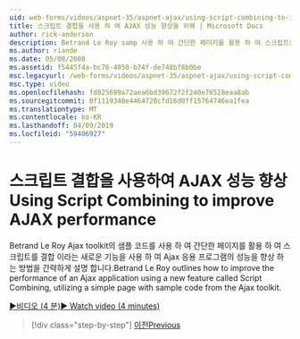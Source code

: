 ```yaml
---
uid: web-forms/videos/aspnet-35/aspnet-ajax/using-script-combining-to-improve-ajax-performance
title: 스크립트 결합을 사용 하 여 AJAX 성능 향상을 위해 | Microsoft Docs
author: rick-anderson
description: Betrand Le Roy samp 사용 하 여 간단한 페이지를 활용 하 여 스크립트를 결합 이라는 새로운 기능을 사용 하 여 Ajax 응용 프로그램의 성능을 향상 시키는 방법에 간략하게 설명 하는 중...
ms.author: riande
ms.date: 05/08/2008
ms.assetid: f5445f4a-bc78-4950-b74f-de748bf8b0be
msc.legacyurl: /web-forms/videos/aspnet-35/aspnet-ajax/using-script-combining-to-improve-ajax-performance
msc.type: video
ms.openlocfilehash: fd025699a72aea6bd39672f2f240e76528eaa8ab
ms.sourcegitcommit: 0f1119340e4464720cfd16d0ff15764746ea1fea
ms.translationtype: MT
ms.contentlocale: ko-KR
ms.lasthandoff: 04/09/2019
ms.locfileid: "59406927"
---
```

# <a name="using-script-combining-to-improve-ajax-performance"></a><span data-ttu-id="b2576-103">스크립트 결합을 사용하여 AJAX 성능 향상</span><span class="sxs-lookup"><span data-stu-id="b2576-103">Using Script Combining to improve AJAX performance</span></span>

<span data-ttu-id="b2576-104">Betrand Le Roy Ajax toolkit의 샘플 코드를 사용 하 여 간단한 페이지를 활용 하 여 스크립트를 결합 이라는 새로운 기능을 사용 하 여 Ajax 응용 프로그램의 성능을 향상 하는 방법을 간략하게 설명 합니다.</span><span class="sxs-lookup"><span data-stu-id="b2576-104">Betrand Le Roy outlines how to improve the performance of an Ajax application using a new feature called Script Combining, utilizing a simple page with sample code from the Ajax toolkit.</span></span>

[<span data-ttu-id="b2576-105">&#9654;비디오 (4 분)</span><span class="sxs-lookup"><span data-stu-id="b2576-105">&#9654; Watch video (4 minutes)</span></span>](https://channel9.msdn.com/Blogs/ASP-NET-Site-Videos/using-script-combining-to-improve-ajax-performance)

> [!div class="step-by-step"]
> [<span data-ttu-id="b2576-106">이전</span><span class="sxs-lookup"><span data-stu-id="b2576-106">Previous</span></span>](introduction-to-aspnet-ajax-history.md)
